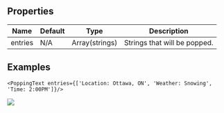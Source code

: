 
## Properties

Name          | Default     |  Type          | Description
--------------|-------------|----------------|-----------------------------------
entries         | N/A       | Array(strings) | Strings that will be popped.

## Examples
```
<PoppingText entries={['Location: Ottawa, ON', 'Weather: Snowing', 'Time: 2:00PM']}/>
```
![](http://im2.ezgif.com/tmp/ezgif-2414876364.gif)
